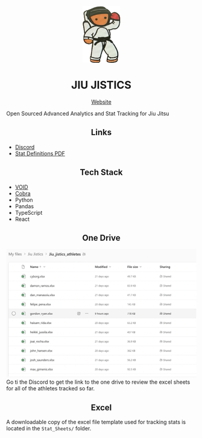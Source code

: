 <div align="center">
<img src="README_media/jj_logo_nobg.png" alt="Jiu Jistics Logo" width="100" height="150">

<h1> JIU JISTICS</h1>

<div>
<a href='https://jiujistics.netlify.app/'>Website</a>
</div>
</div>


Open Sourced Advanced Analytics and Stat Tracking for Jiu Jitsu

<div align='center'>
<h2>Links</h2>
</div>

<ul>
<li><a href='https://github.com/Andrew95496/void'>Discord</a></li>
<li><a href='https://www.overleaf.com/read/rmnjrykntwpt'>Stat Definitions PDF</a></li>
</ul>

<div align='center'>
<h2>Tech Stack</h2>
</div>

<ul>
<li><a href=''>VOID</a></li>
<li><a href='https://github.com/Andrew95496/cobra'>Cobra</a></li>
<li>Python</li>
<li>Pandas</li>
<li>TypeScript</li>
<li>React</li>
</ul>

<div align="center">
<h2>One Drive</h2>
<img src="README_media/one_drive.png" alt="Jiu Jistics Logo">
</div>
 Go ti the Discord to get the link to the one drive to review the excel sheets for all of the athletes tracked so far.

<div align="center">
<h2>Excel</h2>
</div>

A downloadable copy of the excel file template used for tracking stats is located in the `Stat_Sheets/` folder.




